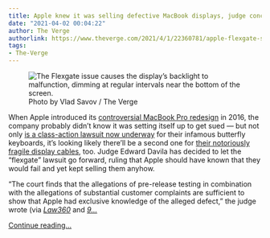 ```yaml
---
title: Apple knew it was selling defective MacBook displays, judge concludes
date: "2021-04-02 00:04:22"
author: The Verge
authorlink: https://www.theverge.com/2021/4/1/22360781/apple-flexgate-stage-light-class-action-lawsuit-defective-cable
tags:
- The-Verge
---
```

<figure>
      <img alt="The Flexgate issue causes the display’s backlight to malfunction, dimming at regular intervals near the bottom of the screen." src="https://cdn.vox-cdn.com/thumbor/Y0BIfEdVZzmkrPxXolKisYVu6Gs=/0x0:2040x1360/1310x873/cdn.vox-cdn.com/uploads/chorus_image/image/69064097/flexgate_vladsavov1__1_.0.jpg" />
        <figcaption>Photo by Vlad Savov / The Verge</figcaption>
    </figure>

  <p id="DAzbE4">When Apple introduced its <a href="https://www.theverge.com/2016/11/7/13548052/the-macbook-pro-lie">controversial MacBook Pro redesign</a> in 2016, the company probably didn’t know it was setting itself up to get sued — but not only <a href="https://www.theverge.com/2021/3/22/22344397/apple-macbook-butterfly-keyboard-switches-defective-class-action-lawsuit-certified">is a class-action lawsuit now underway</a> for their infamous butterfly keyboards, it’s looking likely there’ll be a second one for <a href="https://www.theverge.com/2019/3/5/18251264/macbook-pro-2018-flexgate-fix-display-cable-2mm-longer">their notoriously fragile display cables</a>, too. Judge Edward Davila has decided to let the “flexgate” lawsuit go forward, ruling that Apple should have known that they would fail and yet kept selling them anyhow.</p>
<p id="lGd5Oh">“The court finds that the allegations of pre-release testing in combination with the allegations of substantial customer complaints are sufficient to show that Apple had exclusive knowledge of the alleged defect,” the judge wrote (via <a href="https://redirect.viglink.com/?format=go&amp;jsonp=vglnk_161732083860310&amp;key=c1c7d488bb2df8a8b659d5d41634d304&amp;libId=kmzhlj98010023dg000DLcw7ilyuh&amp;loc=https%3A%2F%2F9to5mac.com%2F2021%2F04%2F01%2Fdefective-macs-stage-light%2F&amp;v=1&amp;out=https%3A%2F%2Fwww.law360.com%2Farticles%2F1370714%2Fapple-must-face-trimmed-defective-laptop-display-suit&amp;ref=https%3A%2F%2Fapp.asana.com%2F&amp;title=Defective%20Macs%20%27knowingly%20sold%20by%20Apple%27%20in%20stage%20light%20case%20-%209to5Mac&amp;txt=Law360"><em>Law360</em></a> and <a href="https://9to5mac.com/2021/04/01/defective-macs-stage-light/"><em>9...</em></a></p>
  <p>
    <a href="https://www.theverge.com/2021/4/1/22360781/apple-flexgate-stage-light-class-action-lawsuit-defective-cable">Continue reading&hellip;</a>
  </p>
